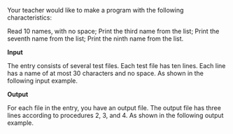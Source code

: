 Your teacher would like to make a program with the following characteristics:

Read 10 names, with no space;
Print the third name from the list;
Print the seventh name from the list;
Print the ninth name from the list.

<b>Input</b>

The entry consists of several test files. Each test file has ten lines. Each line has a name of at most 30 characters and no space. As shown in the following input example.

<b>Output</b>

For each file in the entry, you have an output file. The output file has three lines according to procedures 2, 3, and 4. As shown in the following output example.
